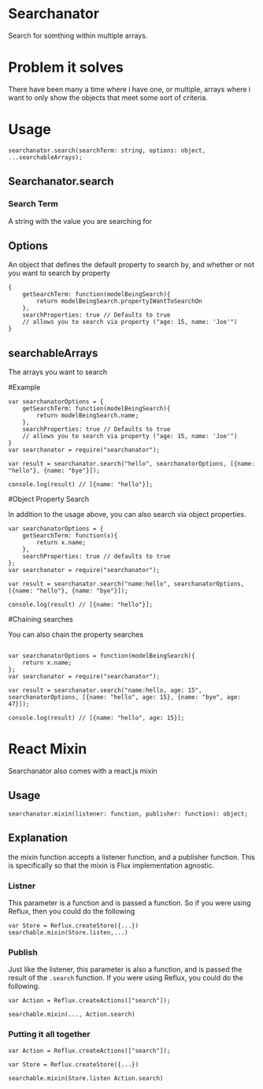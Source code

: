 # Searchanator
Search for somthing within multiple arrays.

# Problem it solves
There have been many a time where i have one, or multiple, arrays where i want to only show the objects that meet some sort of criteria. 

# Usage

```
searchanator.search(searchTerm: string, options: object, ...searchableArrays);

```

## Searchanator.search
### Search Term
A string with the value you are searching for

## Options
An object that defines the default property to search by, and whether or not you want to search by property

```
{
	getSearchTerm: function(modelBeingSearch){
		return modelBeingSearch.propertyIWantToSearchOn
	},
	searchProperties: true // Defaults to true
	// allows you to search via property ("age: 15, name: 'Joe'")
}
```

## searchableArrays
The arrays you want to search

#Example

```
var searchanatorOptions = {
	getSearchTerm: function(modelBeingSearch){
		return modelBeingSearch.name;
	},
	searchProperties: true // Defaults to true
	// allows you to search via property ("age: 15, name: 'Joe'")
}
var searchanator = require("searchanator");

var result = searchanator.search("hello", searchanatorOptions, [{name: "hello"}, {name: "bye"}]);

console.log(result) // [{name: "hello"}];

```



#Object Property Search

In addition to the usage above, you can also search via object properties. 

```
var searchanatorOptions = {
	getSearchTerm: function(x){
		return x.name;
	},
	searchProperties: true // defaults to true
};
var searchanator = require("searchanator");

var result = searchanator.search("name:hello", searchanatorOptions, [{name: "hello"}, {name: "bye"}]);

console.log(result) // [{name: "hello"}];

```

#Chaining searches

You can also chain the property searches 

```

var searchanatorOptions = function(modelBeingSearch){
	return x.name;
};
var searchanator = require("searchanator");

var result = searchanator.search("name:hello, age: 15", searchanatorOptions, [{name: "hello", age: 15}, {name: "bye", age: 47}]);

console.log(result) // [{name: "hello", age: 15}];

```

# React Mixin

Searchanator also comes with a react.js mixin

## Usage

```
searchanator.mixin(listener: function, publisher: function): object;
```


## Explanation

the mixin function accepts a listener function, and a publisher function. This is specifically so that the mixin is Flux implementation agnostic.

### Listner 
This parameter is a function and is passed a function. So if you were using Reflux, then you could do the following 


```
var Store = Reflux.createStore({...})
searchable.mixin(Store.listen,...)

```

### Publish
Just like the listener, this parameter is also a function, and is passed the result of the `.search` function. If you were using Reflux, you could do the following.

```
var Action = Reflux.createActions(["search"]);

searchable.mixin(..., Action.search)

```

### Putting it all together

```
var Action = Reflux.createActions(["search"]);

var Store = Reflux.createStore({...})

searchable.mixin(Store.listen Action.search)

```
